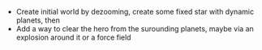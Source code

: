 - Create initial world by dezooming, create some fixed star with dynamic planets, then 
- Add a way to clear the hero from the surounding planets, maybe via an explosion around it or a force field
